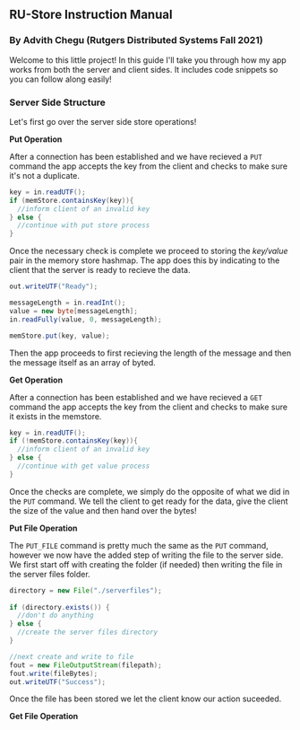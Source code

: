 ## RU-Store Instruction Manual
### By Advith Chegu (Rutgers Distributed Systems Fall 2021)

Welcome to this little project! In this guide I'll take you through how my app works from both the server and client sides. It includes code snippets so you can follow along easily!

### Server Side Structure

Let's first go over the server side store operations!

**Put Operation**

After a connection has been established and we have recieved a `PUT` command the app accepts the key from the client and checks to make sure it's not a duplicate.

```java
key = in.readUTF();
if (memStore.containsKey(key)){
  //inform client of an invalid key
} else {
  //continue with put store process
}
```

Once the necessary check is complete we proceed to storing the *key/value* pair in the memory store hashmap. The app does this by indicating to the client that the server is ready to recieve the data.

```java
out.writeUTF("Ready");

messageLength = in.readInt();
value = new byte[messageLength];
in.readFully(value, 0, messageLength);

memStore.put(key, value);
```

Then the app proceeds to first recieving the length of the message and then the message itself as an array of byted.

**Get Operation**

After a connection has been established and we have recieved a `GET` command the app accepts the key from the client and checks to make sure it exists in the memstore.

```java
key = in.readUTF();
if (!memStore.containsKey(key)){
  //inform client of an invalid key
} else {
  //continue with get value process
}
```

Once the checks are complete, we simply do the opposite of what we did in the `PUT` command. We tell the client to get ready for the data, give the client the size of the value and then hand over the bytes!

**Put File Operation**

The `PUT_FILE` command is pretty much the same as the `PUT` command, however we now have the added step of writing the file to the server side. We first start off with creating the folder (if needed) then writing the file in the server files folder.

```java
directory = new File("./serverfiles"); 
							
if (directory.exists()) { 
  //don't do anything
} else { 
  //create the server files directory
}

//next create and write to file
fout = new FileOutputStream(filepath);
fout.write(fileBytes);
out.writeUTF("Success");
```

Once the file has been stored we let the client know our action suceeded.

**Get File Operation**

